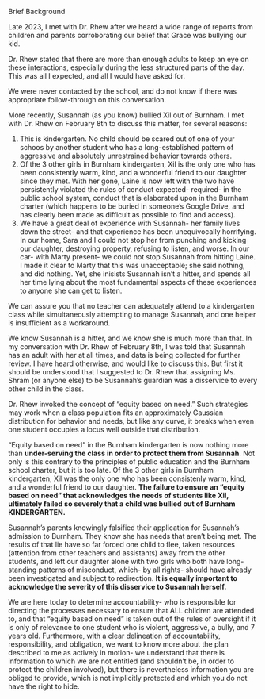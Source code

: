 Brief Background

Late 2023, I met with Dr. Rhew after we heard a wide range of reports from children and parents corroborating our belief that Grace was bullying our kid.

Dr. Rhew stated that there are more than enough adults to keep an eye on these interactions, especially during the less structured parts of the day. This was all I expected, and all I would have asked for.

We were never contacted by the school, and do not know if there was appropriate follow-through on this conversation. 

More recently, Susannah (as you know) bullied Xil out of Burnham.
I met with Dr. Rhew on February 8th to discuss this matter, for several reasons:
1. This is kindergarten. No child should be scared out of one of your schoos by another student who has a long-established pattern of aggressive and absolutely unrestrained behavior towards others. 
2. Of the 3 other girls in Burnham kindergarten, Xil is the only one who has been consistently warm, kind, and a wonderful friend to our daughter since they met. With her gone, Laine is now left with the two have persistently violated the rules of conduct expected- required- in the public school system, conduct that is elaborated upon in the Burnham charter (which happens to be buried in someone’s Google Drive, and has clearly been made as difficult as possible to find and access).
3. We have a great deal of experience with Susannah- her family lives down the street- and that experience has been unequivocally horrifying. In our home, Sara and I could not stop her from punching and kicking our daughter, destroying property, refusing to listen, and worse. In our car- with Marty present- we could not stop Susannah from hitting Laine. I made it clear to Marty that this was unacceptable; she said nothing, and did nothing. Yet, she inisists Susannah isn’t a hitter, and spends all her time lying about the most fundamental aspects of these experiences to anyone she can get to listen.  

We can assure you that no teacher can adequately attend to a kindergarten class while simultaneously attempting to manage Susannah, and one helper is insufficient as a workaround.

We know Susannah is a hitter, and we know she is much more than that. In my conversation with Dr. Rhew of February 8th, I was told that Susannah has an adult with her at all times, and data is being collected for further review. I have heard otherwise, and would like to discuss this.  But first it should be understood that I suggested to Dr. Rhew that assigning Ms. Shram (or anyone else) to be Susannah’s guardian was a disservice to every other child in the class.  

Dr. Rhew invoked the concept of “equity based on need.” Such strategies may work when a class population fits an approximately Gaussian distribution for behavior and needs, but like any curve, it breaks when even one student occupies a locus well outside that distribution. 

“Equity based on need” in the Burnham kindergarten is now nothing more than **under-serving the class in order to protect them from Susannah**. Not only is this contrary to the principles of public education and the Burnham school charter, but it is too late. Of the 3 other girls in Burnham kindergarten, Xil was the only one who has been consistenly warm, kind, and a wonderful friend to our daughter. **The failure to ensure an “equity based on need” that acknowledges the needs of students like Xil, ultimately failed so severely that a child was bullied out of Burnham KINDERGARTEN.**

Susannah’s parents knowingly falsified their application for Susannah’s admission to Burnham. They know she has needs that aren’t being met. The results of that lie have so far forced one child to flee, taken resources (attention from other teachers and assistants) away from the other students, and left our daughter alone with two girls who both have long-standing patterns of misconduct, which- by all rights- should have already been investigated and subject to redirection. **It is equally important to acknowledge the severity of this disservice to Susannah herself.** 

We are here today to determine accountability- who is responsible for directing the processes necessary to ensure that ALL children are attended to, and that “equity based on need” is taken out of the rules of oversight if it is only of relevance to one student who is violent, aggressive, a bully, and 7 years old. Furthermore, with a clear delineation of accountability, responsibility, and obligation, we want to know more about the plan described to me as actively in motion- we understand that there is information to which we are not entitled (and shouldn’t be, in order to protect the children involved), but there is nevertheless information you are obliged to provide, which is not implicitly protected and which you do not have the right to hide.

